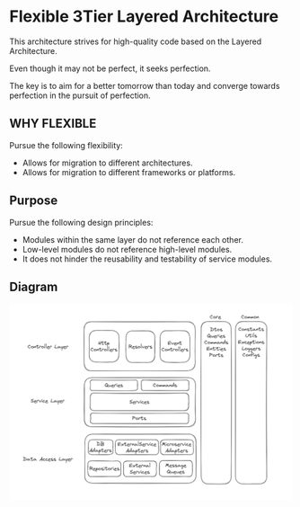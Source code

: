 # Flexible 3Tier Layered Architecture
This architecture strives for high-quality code based on the Layered Architecture.

Even though it may not be perfect, it seeks perfection.

The key is to aim for a better tomorrow than today and converge towards perfection in the pursuit of perfection.

## WHY FLEXIBLE
Pursue the following flexibility:

- Allows for migration to different architectures.
- Allows for migration to different frameworks or platforms.

## Purpose
Pursue the following design principles:

- Modules within the same layer do not reference each other.
- Low-level modules do not reference high-level modules.
- It does not hinder the reusability and testability of service modules.

## Diagram
![](./doc/flexible-3tier-layered-architecture.png)
